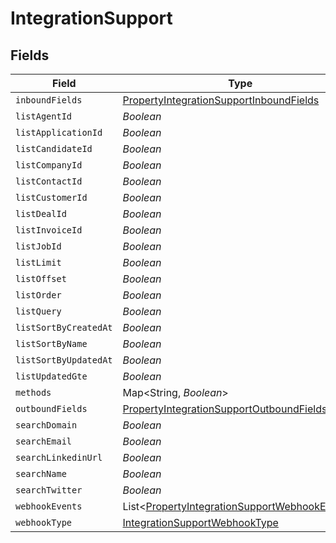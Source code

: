 # IntegrationSupport


## Fields

| Field                                                                                                           | Type                                                                                                            | Required                                                                                                        | Description                                                                                                     |
| --------------------------------------------------------------------------------------------------------------- | --------------------------------------------------------------------------------------------------------------- | --------------------------------------------------------------------------------------------------------------- | --------------------------------------------------------------------------------------------------------------- |
| `inboundFields`                                                                                                 | [PropertyIntegrationSupportInboundFields](../../models/shared/PropertyIntegrationSupportInboundFields.md)       | :heavy_minus_sign:                                                                                              | N/A                                                                                                             |
| `listAgentId`                                                                                                   | *Boolean*                                                                                                       | :heavy_minus_sign:                                                                                              | N/A                                                                                                             |
| `listApplicationId`                                                                                             | *Boolean*                                                                                                       | :heavy_minus_sign:                                                                                              | N/A                                                                                                             |
| `listCandidateId`                                                                                               | *Boolean*                                                                                                       | :heavy_minus_sign:                                                                                              | N/A                                                                                                             |
| `listCompanyId`                                                                                                 | *Boolean*                                                                                                       | :heavy_minus_sign:                                                                                              | N/A                                                                                                             |
| `listContactId`                                                                                                 | *Boolean*                                                                                                       | :heavy_minus_sign:                                                                                              | N/A                                                                                                             |
| `listCustomerId`                                                                                                | *Boolean*                                                                                                       | :heavy_minus_sign:                                                                                              | N/A                                                                                                             |
| `listDealId`                                                                                                    | *Boolean*                                                                                                       | :heavy_minus_sign:                                                                                              | N/A                                                                                                             |
| `listInvoiceId`                                                                                                 | *Boolean*                                                                                                       | :heavy_minus_sign:                                                                                              | N/A                                                                                                             |
| `listJobId`                                                                                                     | *Boolean*                                                                                                       | :heavy_minus_sign:                                                                                              | N/A                                                                                                             |
| `listLimit`                                                                                                     | *Boolean*                                                                                                       | :heavy_minus_sign:                                                                                              | N/A                                                                                                             |
| `listOffset`                                                                                                    | *Boolean*                                                                                                       | :heavy_minus_sign:                                                                                              | N/A                                                                                                             |
| `listOrder`                                                                                                     | *Boolean*                                                                                                       | :heavy_minus_sign:                                                                                              | N/A                                                                                                             |
| `listQuery`                                                                                                     | *Boolean*                                                                                                       | :heavy_minus_sign:                                                                                              | N/A                                                                                                             |
| `listSortByCreatedAt`                                                                                           | *Boolean*                                                                                                       | :heavy_minus_sign:                                                                                              | N/A                                                                                                             |
| `listSortByName`                                                                                                | *Boolean*                                                                                                       | :heavy_minus_sign:                                                                                              | N/A                                                                                                             |
| `listSortByUpdatedAt`                                                                                           | *Boolean*                                                                                                       | :heavy_minus_sign:                                                                                              | N/A                                                                                                             |
| `listUpdatedGte`                                                                                                | *Boolean*                                                                                                       | :heavy_minus_sign:                                                                                              | N/A                                                                                                             |
| `methods`                                                                                                       | Map<String, *Boolean*>                                                                                          | :heavy_minus_sign:                                                                                              | N/A                                                                                                             |
| `outboundFields`                                                                                                | [PropertyIntegrationSupportOutboundFields](../../models/shared/PropertyIntegrationSupportOutboundFields.md)     | :heavy_minus_sign:                                                                                              | N/A                                                                                                             |
| `searchDomain`                                                                                                  | *Boolean*                                                                                                       | :heavy_minus_sign:                                                                                              | N/A                                                                                                             |
| `searchEmail`                                                                                                   | *Boolean*                                                                                                       | :heavy_minus_sign:                                                                                              | N/A                                                                                                             |
| `searchLinkedinUrl`                                                                                             | *Boolean*                                                                                                       | :heavy_minus_sign:                                                                                              | N/A                                                                                                             |
| `searchName`                                                                                                    | *Boolean*                                                                                                       | :heavy_minus_sign:                                                                                              | N/A                                                                                                             |
| `searchTwitter`                                                                                                 | *Boolean*                                                                                                       | :heavy_minus_sign:                                                                                              | N/A                                                                                                             |
| `webhookEvents`                                                                                                 | List<[PropertyIntegrationSupportWebhookEvents](../../models/shared/PropertyIntegrationSupportWebhookEvents.md)> | :heavy_minus_sign:                                                                                              | N/A                                                                                                             |
| `webhookType`                                                                                                   | [IntegrationSupportWebhookType](../../models/shared/IntegrationSupportWebhookType.md)                           | :heavy_minus_sign:                                                                                              | N/A                                                                                                             |